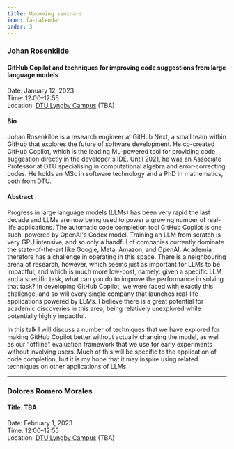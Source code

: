 ```yaml
---
title: Upcoming seminars
icon: fa-calendar
order: 3
---
```


### Johan Rosenkilde 

#### GitHub Copilot and techniques for improving code suggestions from large language models

Date: January 12, 2023   
Time: 12:00–12:55   
Location: [DTU Lyngby Campus](https://www.dtu.dk/english/about/campuses/dtu-lyngby-campus) (TBA)  

#### Bio

Johan Rosenkilde is a research engineer at GitHub Next, a small team within GitHub that explores the future of software development. He co-created GitHub Copilot, which is the leading ML-powered tool for providing code suggestion directly in the developer's IDE. Until 2021, he was an Associate Professor at DTU specialising in computational algebra and error-correcting codes. He holds an MSc in software technology and a PhD in mathematics, both from DTU.

#### Abstract

Progress in large language models (LLMs) has been very rapid the last decade and LLMs are now being used to power a growing number of real-life applications. The automatic code completion tool GitHub Copilot is one such, powered by OpenAI's Codex model. Training an LLM from scratch is very GPU intensive, and so only a handful of companies currently dominate the state-of-the-art like Google, Meta, Amazon, and OpenAI. Academia therefore has a challenge in operating in this space. 
There is a neighbouring arena of research, however, which seems just as important for LLMs to be impactful, and which is much more low-cost, namely: given a specific LLM and a specific task, what can you do to improve the performance in solving that task?
In developing GitHub Copilot, we were faced with exactly this challenge, and so will every single company that launches real-life applications powered by LLMs. I believe there is a great potential for academic discoveries in this area, being relatively unexplored while potentially highly impactful.

In this talk I will discuss a number of techniques that we have explored for making GitHub Copilot better without actually changing the model, as well as our "offline" evaluation framework that we use for early experiments without involving users. Much of this will be specific to the application of code completion, but it is my hope that it may inspire using related techniques on other applications of LLMs.

-----

### Dolores Romero Morales

#### Title: TBA

Date: February 1, 2023   
Time: 12:00–12:55   
Location: [DTU Lyngby Campus](https://www.dtu.dk/english/about/campuses/dtu-lyngby-campus) (TBA)  

